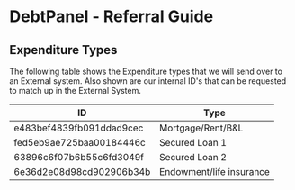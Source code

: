 # DebtPanel - Referral Guide

## Expenditure Types

The following table shows the Expenditure types that we will send over to an External system. Also shown are our internal ID's that can be requested to match up in the External System.

ID | Type
--- | ---
e483bef4839fb091ddad9cec | Mortgage/Rent/B&L
fed5eb9ae725baa00184446c | Secured Loan 1
63896c6f07b6b55c6fd3049f | Secured Loan 2
6e36d2e08d98cd902906b34b | Endowment/life insurance